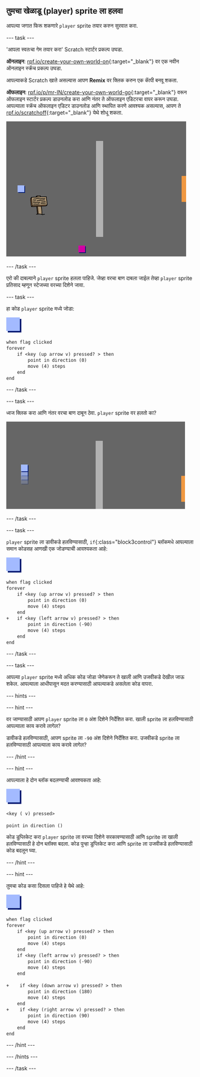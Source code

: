 ## तुमचा खेळाडू (player) sprite ला हलवा

आपल्या जगात फिरू शकणारे `player` sprite तयार करुन सुरवात करा.

--- task ---

'आपला स्वतःचा गेम तयार करा' Scratch स्टार्टर प्रकल्प उघडा.

**ऑनलाइन**: [rpf.io/create-your-own-world-on](http://rpf.io/create-your-own-world-on){:target="_blank"} वर एक नवीन ऑनलाइन स्क्रॅच प्रकल्प उघडा.

आपल्याकडे Scratch खाते असल्यास आपण **Remix** वर क्लिक करुन एक काॅपी बनवू शकता.

**ऑफलाइन**: [rpf.io/p/mr-IN/create-your-own-world-go](http://rpf.io/p/mr-IN/create-your-own-world-go){:target="_blank"} वरून ऑफलाइन स्टार्टर प्रकल्प डाउनलोड करा आणि नंतर ते ऑफलाइन एडिटरचा वापर करून उघडा. आपल्याला स्क्रॅच ऑफलाइन एडिटर डाउनलोड आणि स्थापित करणे आवश्यक असल्यास, आपण ते [rpf.io/scratchoff](https://rpf.io/scratchoff){:target="_blank"} येथे शोधू शकता.

![screenshot](images/world-starter.png)

--- /task ---

एरो की दाबल्याने `player` sprite हलला पाहिजे. जेव्हा वरचा बाण दाबला जाईल तेव्हा `player` sprite प्रतिसाद म्हणून स्टेजच्या वरच्या दिशेने जावा.

--- task ---

हा कोड `player` sprite मध्ये जोडा:

![player](images/player.png)

```blocks3
when flag clicked
forever
    if <key (up arrow v) pressed? > then
        point in direction (0)
        move (4) steps
    end
end
```

--- /task ---

--- task ---

ध्वज क्लिक करा आणि नंतर वरचा बाण दाबून ठेवा. `player` sprite वर हलतो का?

![screenshot](images/world-up.png)

--- /task ---

--- task ---

`player` sprite ला डावीकडे हलविण्यासाठी, `if`{:class="block3control"} ब्लॉकमधे आपल्याला समान कोडसह आणखी एक जोडण्याची आवश्यकता आहे:

![player](images/player.png)

```blocks3
when flag clicked
forever
    if <key (up arrow v) pressed? > then
        point in direction (0)
        move (4) steps
    end
+   if <key (left arrow v) pressed? > then
        point in direction (-90)
        move (4) steps
    end
end
```

--- /task ---

--- task ---

आपल्या `player` sprite मध्ये अधिक कोड जोडा जेणेकरून ते खाली आणि उजवीकडे देखील जाऊ शकेल. आपल्याला आधीपासून मदत करण्यासाठी आपल्याकडे असलेला कोड वापरा.

--- hints ---


--- hint ---

वर जाण्यासाठी आपण `player` sprite ला `0` अंश दिशेने निर्देशित करा. खाली sprite ला हलविण्यासाठी आपल्याला काय करावे लागेल?

डावीकडे हलविण्यासाठी, आपण sprite ला `-90` अंश दिशेने निर्देशित करा. उजवीकडे sprite ला हलविण्यासाठी आपल्याला काय करावे लागेल?

--- /hint ---

--- hint ---

आपल्याला हे दोन ब्लॉक बदलण्याची आवश्यकता आहे:

![player](images/player.png)

```blocks3
<key ( v) pressed>

point in direction ()
```

कोड डुप्लिकेट करा `player` sprite ला वरच्या दिशेने सरकावण्यासाठी आणि sprite ला खाली हलविण्यासाठी हे दोन ब्लॉक्स बदला. कोड पुन्हा डुप्लिकेट करा आणि sprite ला उजवीकडे हलविण्यासाठी कोड बदलून घ्या.

--- /hint ---

--- hint ---

तुमचा कोड कसा दिसला पाहिजे हे येथे आहे:

![player](images/player.png)

```blocks3
when flag clicked
forever
    if <key (up arrow v) pressed? > then
        point in direction (0)
        move (4) steps
    end
    if <key (left arrow v) pressed? > then
        point in direction (-90)
        move (4) steps
    end

+    if <key (down arrow v) pressed? > then
        point in direction (180)
        move (4) steps
    end
+    if <key (right arrow v) pressed? > then
        point in direction (90)
        move (4) steps
    end
end
```

--- /hint ---

--- /hints ---

--- /task ---